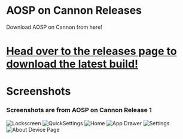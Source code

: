 # AOSP on Cannon Releases
Download AOSP on Cannon from here!

# [Head over to the releases page to download the latest build!](https://github.com/AOSP-on-Cannon/releases/releases)

# Screenshots
### Screenshots are from AOSP on Cannon Release 1
![Lockscreen](.assets/Screenshot_20220320-011203.png) ![QuickSettings](.assets/Screenshot_20220320-233503.png)
![Home](.assets/Screenshot_20220320-190542.png) ![App Drawer](.assets/Screenshot_20220320-190545.png)
![Settings](.assets/Screenshot_20220320-190549.png) ![About Device Page](.assets/Screenshot_20220320-190555.png)
